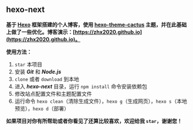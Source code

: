 ## hexo-next

**基于 [Hexo](https://hexo.io/zh-cn/) 框架搭建的个人博客，使用 [hexo-theme-cactus](https://github.com/probberechts/hexo-theme-cactus) 主题，并在此基础上做了一些优化。博客演示：[https://zhx2020.github.io](https://zhx2020.github.io)。**

**使用方法：**
1. `star` 本项目
2. 安装 ***Git*** 和 ***Node.js***
3. `clone` 或者 `download` 到本地
4. 进入 ***hexo-next*** 目录，运行 `npm install` 命令安装依赖包
5. 修改站点配置文件和主题配置文件
6. 运行命令 `hexo clean`（清除生成文件），`hexo g`（生成网页），`hexo s`（本地预览），`hexo d`（部署）
        
**如果项目对你有所帮助或者你看见了还算比较喜欢，欢迎给我 `star`，谢谢您！**
      
